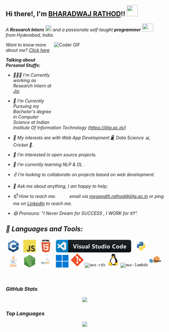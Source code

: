 

## Hi there!, I'm [BHARADWAJ RATHOD](https://www.linkedin.com/in/megavath-bharadwaj-3380551ab/)!! <img src="https://raw.githubusercontent.com/TheDudeThatCode/TheDudeThatCode/master/Assets/Hi.gif" width=35 height=35>

<p>
  <em>
    A <b>Research Intern</b> <img src="https://raw.githubusercontent.com/TheDudeThatCode/TheDudeThatCode/master/Assets/Medal.gif" width=20 height=20> and a passionate self-taught <b>programmer</b> <img src="https://raw.githubusercontent.com/TheDudeThatCode/TheDudeThatCode/master/Assets/Developer.gif" width=35 height=25> from Hyderabad, India.
  </em>
 </p>

<img align="right" alt="Coder GIF" height=250 width=350 src="https://i.pinimg.com/originals/e4/26/70/e426702edf874b181aced1e2fa5c6cde.gif" />

<em> Want to know more about me? [Click here](https://www.linkedin.com/in/megavath-bharadwaj-3380551ab/) </em>
<em>
  
**Talking about Personal Stuffs:**
- 👨🏽‍💻 I’m Currently working as Research Intern at [Jio](https://www.jio.com/)
- 💼 I’m Currently Pursuing my Bachelor's degree in Computer Science at Indian Institute Of Information Technology (https://iiitg.ac.in/)
- 🤔 My interests are with Web App Development 🖥️, Data Science 📊, Cricket 🏏.
- 👀 I’m interested in open source projects.
- 🌱 I’m currently learning NLP & DL .
- ✌  I’m looking to collaborate on projects based on web development.
- 💬 Ask me about anything, I am happy to help;
- 📫 How to reach me: 
                    &nbsp;&nbsp;&nbsp;&nbsp;&nbsp;&nbsp;&nbsp;&nbsp;&nbsp;&nbsp;email via megavath.rathod@iiitg.ac.in or ping me on [LinkedIn](https://www.linkedin.com/in/megavath-bharadwaj-3380551ab/) to reach me.

- 😄 Pronouns: “I Never Dream for SUCCESS , I WORK for it!!”.
  
  
## 🧰 Languages and Tools:
  
<img src="https://raw.githubusercontent.com/github/explore/80688e429a7d4ef2fca1e82350fe8e3517d3494d/topics/cpp/cpp.png" alt="CPP" height="40" style="vertical-align:top; margin:4px">
<img src="https://raw.githubusercontent.com/github/explore/80688e429a7d4ef2fca1e82350fe8e3517d3494d/topics/javascript/javascript.png" alt="Javascript" height="40" style="vertical-align:top; margin:4px">
<img src="https://raw.githubusercontent.com/github/explore/80688e429a7d4ef2fca1e82350fe8e3517d3494d/topics/html/html.png" alt="HTML" height="40" style="vertical-align:top; margin:4px">
<img src="https://raw.githubusercontent.com/8bithemant/8bithemant/master/svg/dev/tools/visualstudio_code.svg" alt="Vscode" height="40" style="vertical-align:top; margin:4px">
<img src="https://raw.githubusercontent.com/github/explore/80688e429a7d4ef2fca1e82350fe8e3517d3494d/topics/python/python.png" alt="Python" height="40" style="vertical-align:top; margin:4px">
<img src="https://raw.githubusercontent.com/github/explore/80688e429a7d4ef2fca1e82350fe8e3517d3494d/topics/java/java.png" alt="Java" height="40" style="vertical-align:top; margin:4px">
<img src="https://raw.githubusercontent.com/github/explore/80688e429a7d4ef2fca1e82350fe8e3517d3494d/topics/nodejs/nodejs.png" alt="Nodejs" height="40" style="vertical-align:top; margin:4px">
<img src="https://raw.githubusercontent.com/github/explore/80688e429a7d4ef2fca1e82350fe8e3517d3494d/topics/mysql/mysql.png" alt="Mysql" height="40" style="vertical-align:top; margin:4px">
<img src="https://raw.githubusercontent.com/github/explore/80688e429a7d4ef2fca1e82350fe8e3517d3494d/topics/windows/windows.png" alt="Windows" height="40" style="vertical-align:top; margin:4px">
  <code><img height="40" src="https://raw.githubusercontent.com/devicons/devicon/master/icons/git/git-original.svg" title="git"></code>
<code><img height="40" src="https://cdn.worldvectorlogo.com/logos/aws-rds.svg" title="aws-rds"></code>
<code><img height="40" src="https://raw.githubusercontent.com/devicons/devicon/master/icons/linux/linux-original.svg" title="linux"></code>
<code><img height="40" src="https://cdn.worldvectorlogo.com/logos/aws-lambda-1.svg" title="aws-lambda"></code>
<code><img height="40" src="https://raw.githubusercontent.com/github/explore/80688e429a7d4ef2fca1e82350fe8e3517d3494d/topics/scikit-learn/scikit-learn.png" title="sklearn"></code>

</p><br>


### GitHub Stats
 <p align="center">
  <a href = "https://github.com/bharadwajrathod">
<img src="https://github-readme-stats.vercel.app/api?username=bharadwajrathod&show_icons=true&theme=tokyonight">
  </a>
 </p>
 
 
 
 ### Top Languages

<p align="center">
<a href = "https://github.com/bharadwajrathod">
  <img src="https://github-readme-stats.vercel.app/api/top-langs/?username=bharadwajrathod&layout=compact&title_color=ffc857&icon_color=8ac926&text_color=daf7dc&bg_color=151515&card_width=400">
</a>
</p>

